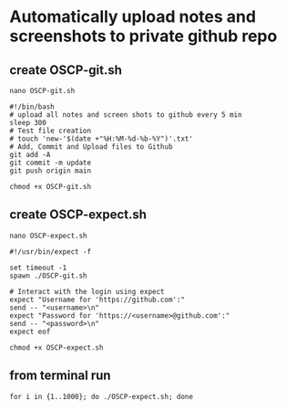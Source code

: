 # Automatically upload notes and screenshots to private github repo

## create OSCP-git.sh
```
nano OSCP-git.sh
```
```
#!/bin/bash
# upload all notes and screen shots to github every 5 min
sleep 300
# Test file creation
# touch 'new-'$(date +"%H:%M-%d-%b-%Y")'.txt'
# Add, Commit and Upload files to Github
git add -A
git commit -m update
git push origin main
```
```
chmod +x OSCP-git.sh
```

## create OSCP-expect.sh
```
nano OSCP-expect.sh
```
```
#!/usr/bin/expect -f

set timeout -1
spawn ./OSCP-git.sh

# Interact with the login using expect
expect "Username for 'https://github.com':"
send -- "<username>\n"
expect "Password for 'https://<username>@github.com':"
send -- "<password>\n"
expect eof
```
```
chmod +x OSCP-expect.sh
```

## from terminal run 
```
for i in {1..1000}; do ./OSCP-expect.sh; done
```
